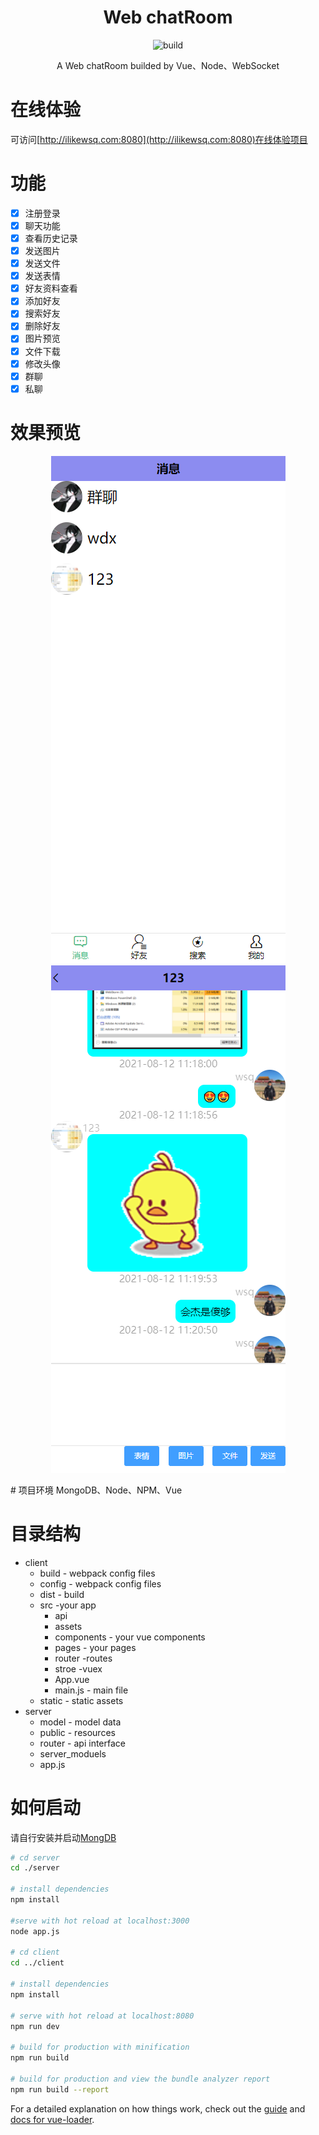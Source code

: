 <div align="center">

# Web chatRoom

![build](https://travis-ci.org/YeomanLi/WebIM.svg?branch=master)

A Web chatRoom builded by Vue、Node、WebSocket  

</div>  

# 在线体验  
 可访问[http://ilikewsq.com:8080](http://ilikewsq.com:8080)在线体验项目

# 功能  
- [x] 注册登录
- [x] 聊天功能
- [x] 查看历史记录
- [x] 发送图片
- [x] 发送文件
- [x] 发送表情
- [x] 好友资料查看
- [x] 添加好友
- [x] 搜索好友
- [x] 删除好友
- [x] 图片预览
- [x] 文件下载
- [x] 修改头像
- [x] 群聊
- [x] 私聊

# 效果预览
<div align="center">

![预览1](https://github.com/wsq12345/Web-chatRoom/blob/master/server/public/image/预览1.png)   
![预览2](https://github.com/wsq12345/Web-chatRoom/blob/master/server/public/image/预览2.png) 
  
</div> 
# 项目环境  
MongoDB、Node、NPM、Vue  

# 目录结构
* client
   * build - webpack config files
   * config - webpack config files
   * dist - build
   * src -your app
       * api
       * assets
       * components - your vue components
       * pages - your pages  
       * router -routes
       * stroe -vuex
       * App.vue
       * main.js - main file
   * static - static assets
* server
   * model - model data
   * public - resources
   * router - api interface
   * server_moduels
   * app.js

# 如何启动  
 请自行安装并启动[MongDB](https://www.mongodb.com/)
 
``` bash
# cd server
cd ./server

# install dependencies
npm install

#serve with hot reload at localhost:3000
node app.js  

# cd client
cd ../client

# install dependencies
npm install

# serve with hot reload at localhost:8080
npm run dev

# build for production with minification
npm run build

# build for production and view the bundle analyzer report
npm run build --report
```

For a detailed explanation on how things work, check out the [guide](http://vuejs-templates.github.io/webpack/) and [docs for vue-loader](http://vuejs.github.io/vue-loader). 

